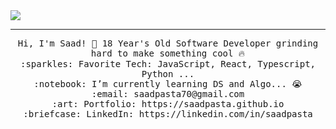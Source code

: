 <img src="https://raw.githubusercontent.com/saadpasta/saadpasta/master/Banner%20%20(1).png?token=AFR2MI7PXWJTBJNE6GSR7IK7G6PCG"/>
 <hr></hr>
<p align="center">
  <samp>
    Hi, I'm Saad! 👋
    18 Year's Old Software Developer grinding hard to make something cool 🔥 <br>
    :sparkles: Favorite Tech: JavaScript, React, Typescript, Python ... <br>
    :notebook: I’m currently learning DS and Algo... 😭  <br>
    :email:	saadpasta70@gmail.com <br>
    :art: Portfolio: https://saadpasta.github.io <br>
    :briefcase: LinkedIn: https://linkedin.com/in/saadpasta <br>
  </samp>
</p>
